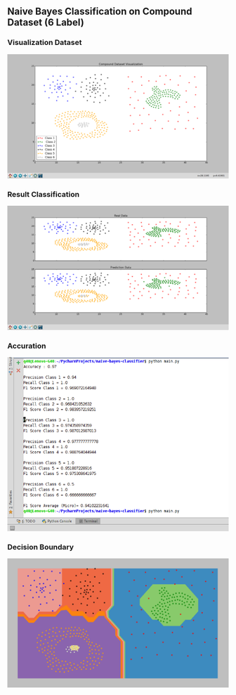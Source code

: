 ## Naive Bayes Classification on Compound Dataset (6 Label)

### Visualization Dataset
![Edit This](report/compound-dataset.png)

### Result Classification
![Edit This](report/result-classification.png)

### Accuration
![Edit This](report/accuration.png)

### Decision Boundary
![Edit This](report/decision-boundary.png)
